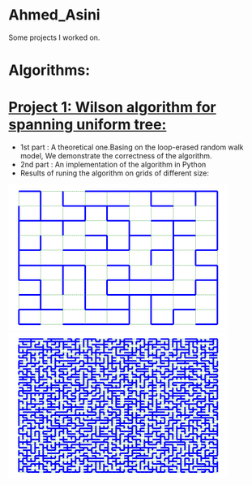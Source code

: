 # Ahmed_Asini
Some projects I worked on.
# Algorithms:
# [Project 1: Wilson algorithm for spanning uniform tree:](https://github.com/AhmedASN/Wilson-Algorithm-for-uniform-spanning-tree)
* 1st part : A theoretical one.Basing on the loop-erased random walk model, We demonstrate the correctness of the algorithm.
* 2nd part : An implementation of the algorithm in Python 
* Results of runing the algorithm on grids of different size:  

![](/Images/Grid%20and%20UST.png) 
![](/Images/Grid%20and%20UST2.png)
